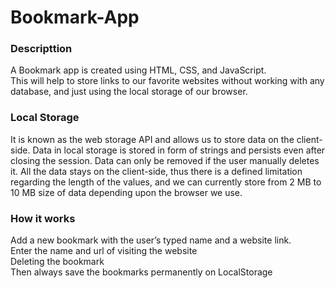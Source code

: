 # Bookmark-App

### Descripttion
A Bookmark app is created using HTML, CSS, and JavaScript. </br>
This will help to store links to our favorite websites without working with any database, and just using the local storage of our browser.

### Local Storage 
It is known as the web storage API and allows us to store data on the client-side. Data in local storage is stored in form of strings and persists even after closing the session.  Data can only be removed if the user manually deletes it.  All the data stays on the client-side, thus there is a defined limitation regarding the length of the values, and we can currently store from 2 MB to 10 MB size of data depending upon the browser we use.

### How it works
Add a new bookmark with the user’s typed name and a website link.</br>
Enter the name and url of visiting the website</br>
Deleting the bookmark </br>
Then always save the bookmarks permanently on LocalStorage </br>
